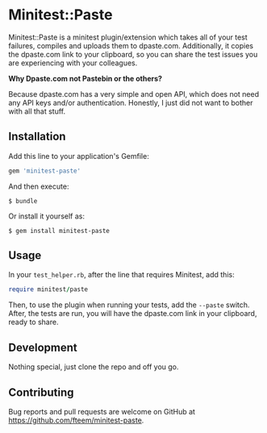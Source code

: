 # Minitest::Paste

Minitest::Paste is a minitest plugin/extension which takes all of your test
failures, compiles and uploads them to dpaste.com. Additionally, it copies the
dpaste.com link to your clipboard, so you can share the test issues you are
experiencing with your colleagues.

**Why Dpaste.com not Pastebin or the others?**

Because dpaste.com has a very simple and open API, which does not need any API
keys and/or authentication. Honestly, I just did not want to bother with all
that stuff.

## Installation

Add this line to your application's Gemfile:

```ruby
gem 'minitest-paste'
```

And then execute:

    $ bundle

Or install it yourself as:

    $ gem install minitest-paste

## Usage

In your `test_helper.rb`, after the line that requires Minitest, add this:

```ruby
require minitest/paste
```

Then, to use the plugin when running your tests, add the `--paste` switch. After,
the tests are run, you will have the dpaste.com link in your clipboard, ready to
share.

## Development

Nothing special, just clone the repo and off you go.

## Contributing

Bug reports and pull requests are welcome on GitHub at
https://github.com/fteem/minitest-paste.

